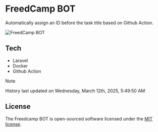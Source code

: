 # FreedCamp BOT

Automatically assign an ID before the task title based on Github Action.

![FreedCamp BOT](https://repository-images.githubusercontent.com/737932867/7d34798b-2680-471c-b089-a78a718d3d6a)

## Tech

- Laravel
- Docker
- Github Action

> [!NOTE]  
> History last updated on Wednesday, March 12th, 2025, 5:49:50 AM

## License

The Freedcamp BOT is open-sourced software licensed under the [MIT license](https://opensource.org/licenses/MIT).
